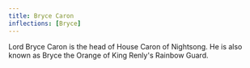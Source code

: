 ```yaml
---
title: Bryce Caron
inflections: [Bryce]
---
```


Lord Bryce Caron is the head of House Caron of Nightsong. He is also known as Bryce the Orange of King Renly's Rainbow Guard.


